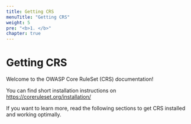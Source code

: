 ```yaml
---
title: Getting CRS
menuTitle: "Getting CRS"
weight: 5
pre: "<b>1. </b>"
chapter: true
---
```


# Getting CRS

Welcome to the OWASP Core RuleSet (CRS) documentation!

You can find short installation instructions on https://coreruleset.org/installation/

If you want to learn more, read the following sections to get CRS installed and working optimally.
